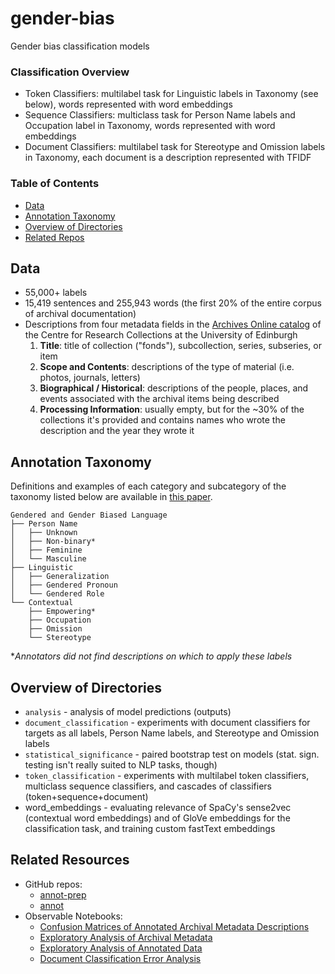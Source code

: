 # gender-bias

Gender bias classification models

### Classification Overview
* Token Classifiers: multilabel task for Linguistic labels in Taxonomy (see below), words represented with word embeddings
* Sequence Classifiers: multiclass task for Person Name labels and Occupation label in Taxonomy, words represented with word embeddings
* Document Classifiers: multilabel task for Stereotype and Omission labels in Taxonomy, each document is a description represented with TFIDF

### Table of Contents
* [Data](#Data)
* [Annotation Taxonomy](#Annotation-Taxonomy)
* [Overview of Directories](#Overview-of-Directories)
* [Related Repos](#Related-Repos)

## Data
* 55,000+ labels
* 15,419 sentences and 255,943 words (the first 20\% of the entire corpus of archival documentation)
* Descriptions from four metadata fields in the [Archives Online catalog](archives.collections.ed.ac.uk/) of the Centre for Research Collections at the University of Edinburgh
    1. **Title**: title of collection ("fonds"), subcollection, series, subseries, or item
    2. **Scope and Contents**: descriptions of the type of material (i.e. photos, journals, letters)
    3. **Biographical / Historical**: descriptions of the people, places, and events associated with the archival items being described
    4. **Processing Information**: usually empty, but for the ~30% of the collections it's provided and contains names who wrote the description and the year they wrote it

## Annotation Taxonomy
Definitions and examples of each category and subcategory of the taxonomy listed below are available in [this paper](https://aclanthology.org/2022.gebnlp-1.4/).
```
Gendered and Gender Biased Language
├── Person Name
│   ├── Unknown
│   ├── Non-binary*
│   ├── Feminine
│   └── Masculine
├── Linguistic
│   ├── Generalization
│   ├── Gendered Pronoun
│   └── Gendered Role
└── Contextual
    ├── Empowering*
    ├── Occupation
    ├── Omission
    └── Stereotype
```
**Annotators did not find descriptions on which to apply these labels*

## Overview of Directories
* `analysis` - analysis of model predictions (outputs)
* `document_classification` - experiments with document classifiers for targets as all labels, Person Name labels, and Stereotype and Omission labels
* `statistical_significance` - paired bootstrap test on models (stat. sign. testing isn't really suited to NLP tasks, though)
* `token_classification` - experiments with multilabel token classifiers, multiclass sequence classifiers, and cascades of classifiers (token+sequence+document)
* word_embeddings - evaluating relevance of SpaCy's sense2vec (contextual word embeddings) and of GloVe embeddings for the classification task, and training custom fastText embeddings

## Related Resources
* GitHub repos: 
  * [annot-prep](https://github.com/thegoose20/annot-prep)
  * [annot](https://github.com/thegoose20/annot)
* Observable Notebooks: 
  * [Confusion Matrices of Annotated Archival Metadata Descriptions](https://observablehq.com/@thegoose20/confusion-matrices)
  * [Exploratory Analysis of Archival Metadata](https://observablehq.com/d/0091bad1ddecc57f)
  * [Exploratory Analysis of Annotated Data](https://observablehq.com/d/b61080669b52aa93)
  * [Document Classification Error Analysis](https://observablehq.com/@thegoose20/lr-doc-classification-error-analysis)

